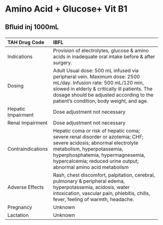 # Amino Acid + Glucose+ Vit B1

## Bfluid inj 1000mL

##### 

| TAH Drug Code      | IBFL                                                                                                                                                                                                                                                     |
|:-------------------|:---------------------------------------------------------------------------------------------------------------------------------------------------------------------------------------------------------------------------------------------------------|
| Indications        | Provision of electrolytes, glucose & amino acids in inadequate oral intake before & after surgery.                                                                                                                                                       |
| Dosing             | Adult Usual dose: 500 mL infused via peripheral vein. Maximum dose: 2500 mL/day. Infusion rate: 500 mL/120 min, slowed in elderly & critically ill patients. The dosage should be adjusted according to the patient’s condition, body weight, and age.   |
| Hepatic Impairment | Dose adjustment not necessary                                                                                                                                                                                                                            |
| Renal Impairment   | Dose adjustment not necessary                                                                                                                                                                                                                            |
| Contraindications  | Hepatic coma or risk of hepatic coma; severe renal disorder or azotemia; CHF; severe acidosis; abnormal electrolyte metabolism, hyperpotassemia, hyperphosphatemia, hypermagnesemia, hypercalcemia; reduced urine output; abnormal amino acid metabolism |
| Adverse Effects    | Rash, chest discomfort, palpitation, cerebral, pulmonary & peripheral edema, hyperpotassemia, acidosis, water intoxication, vascular pain, phlebitis, chills, fever, feeling of warmth, headache.                                                        |
| Pregnancy          | Unknown                                                                                                                                                                                                                                                  |
| Lactation          | Unknown                                                                                                                                                                                                                                                  |

